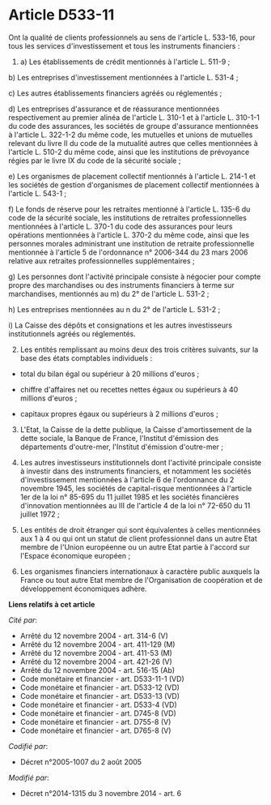 # Article D533-11

Ont la qualité de clients professionnels au sens de l'article L. 533-16, pour tous les services d'investissement et tous les
instruments financiers : 

1. a) Les établissements de crédit mentionnés à l'article L. 511-9 ; 

b) Les entreprises d'investissement mentionnées à l'article L. 531-4 ; 

c) Les autres établissements financiers agréés ou réglementés ; 

d) Les entreprises d'assurance et de réassurance mentionnées respectivement au premier alinéa de l'article L. 310-1 et à
l'article L. 310-1-1 du code des assurances, les sociétés de groupe d'assurance mentionnées à l'article L. 322-1-2 du même
code, les mutuelles et unions de mutuelles relevant du livre II du code de la mutualité autres que celles mentionnées à
l'article L. 510-2 du même code, ainsi que les institutions de prévoyance régies par le livre IX du code de la sécurité
sociale ; 

e) Les organismes de placement collectif mentionnés à l'article L. 214-1 et les sociétés de gestion d'organismes de placement
collectif mentionnées à l'article L. 543-1 ; 

f) Le fonds de réserve pour les retraites mentionné à l'article L. 135-6 du code de la sécurité sociale, les institutions de
retraites professionnelles mentionnées à l'article L. 370-1 du code des assurances pour leurs opérations mentionnées à
l'article L. 370-2 du même code, ainsi que les personnes morales administrant une institution de retraite professionnelle
mentionnée à l'article 5 de l'ordonnance n° 2006-344 du 23 mars 2006 relative aux retraites professionnelles
supplémentaires ; 

g) Les personnes dont l'activité principale consiste à négocier pour compte propre des marchandises ou des instruments
financiers à terme sur marchandises, mentionnés au m) du 2° de l'article L. 531-2 ; 

h) Les entreprises mentionnées au n du 2° de l'article L. 531-2 ; 

i) La Caisse des dépôts et consignations et les autres investisseurs institutionnels agréés ou réglementés. 

2. Les entités remplissant au moins deux des trois critères suivants, sur la base des états comptables individuels :

- total du bilan égal ou supérieur à 20 millions d'euros ;

- chiffre d'affaires net ou recettes nettes égaux ou supérieurs à 40 millions d'euros ;

- capitaux propres égaux ou supérieurs à 2 millions d'euros ; 

3. L'Etat, la Caisse de la dette publique, la Caisse d'amortissement de la dette sociale, la Banque de France, l'Institut
d'émission des départements d'outre-mer, l'Institut d'émission d'outre-mer ; 

4. Les autres investisseurs institutionnels dont l'activité principale consiste à investir dans des instruments financiers,
et notamment les sociétés d'investissement mentionnées à l'article 6 de l'ordonnance du 2 novembre 1945, les sociétés de
capital-risque mentionnées à l'article 1er de la loi n° 85-695 du 11 juillet 1985 et les sociétés financières d'innovation
mentionnées au III de l'article 4 de la loi n° 72-650 du 11 juillet 1972 ; 

5. Les entités de droit étranger qui sont équivalentes à celles mentionnées aux 1 à 4 ou qui ont un statut de client
professionnel dans un autre Etat membre de l'Union européenne ou un autre Etat partie à l'accord sur l'Espace économique
européen ; 

6. Les organismes financiers internationaux à caractère public auxquels la France ou tout autre Etat membre de l'Organisation
de coopération et de développement économiques adhère.

**Liens relatifs à cet article**

_Cité par_:

  - Arrêté du 12 novembre 2004 - art. 314-6 (V)
  - Arrêté du 12 novembre 2004 - art. 411-129 (M)
  - Arrêté du 12 novembre 2004 - art. 411-53 (M)
  - Arrêté du 12 novembre 2004 - art. 421-26 (V)
  - Arrêté du 12 novembre 2004 - art. 516-15 (Ab)
  - Code monétaire et financier - art. D533-11-1 (VD)
  - Code monétaire et financier - art. D533-12 (VD)
  - Code monétaire et financier - art. D533-13 (VD)
  - Code monétaire et financier - art. D533-4 (VD)
  - Code monétaire et financier - art. D745-8 (VD)
  - Code monétaire et financier - art. D755-8 (V)
  - Code monétaire et financier - art. D765-8 (V)

_Codifié par_:

  - Décret n°2005-1007 du 2 août 2005

_Modifié par_:

  - Décret n°2014-1315 du 3 novembre 2014 - art. 6
